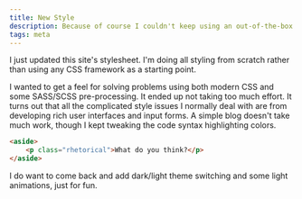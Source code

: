 ```yaml
---
title: New Style
description: Because of course I couldn't keep using an out-of-the-box theme!
tags: meta
---
```


I just updated this site's stylesheet. I'm doing all styling from scratch
rather than using any CSS framework as a starting point.

<!--more-->

I wanted to get a feel for solving problems using both modern CSS and some
SASS/SCSS pre-processing. It ended up not taking too much effort. It turns
out that all the complicated style issues I normally deal with are from
developing rich user interfaces and input forms. A simple blog doesn't
take much work, though I kept tweaking the code syntax highlighting colors.

```html
<aside>
    <p class="rhetorical">What do you think?</p>
</aside>
```

I do want to come back and add dark/light theme switching and some light
animations, just for fun.
